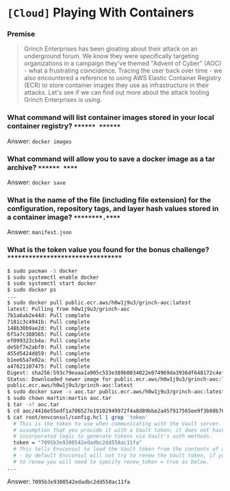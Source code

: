 # `[Cloud]` Playing With Containers

### Premise
>Grinch Enterprises has been gloating about their attack on an underground forum. We know they were specifically targeting organizations in a campaign they've themed "Advent of Cyber" (AOC) - what a frustrating coincidence. Tracing the user back over time - we also encountered a reference to using AWS Elastic Container Registry (ECR) to store container images they use as infrastructure in their attacks. Let's see if we can find out more about the attack tooling Grinch Enterprises is using.


### What command will list container images stored in your local container registry? `****** ******`

Answer: `docker images`

### What command will allow you to save a docker image as a tar archive? `****** ****`

Answer: `docker save`

### What is the name of the file (including file extension) for the configuration, repository tags, and layer hash values stored in a container image? `********.****`

Answer: `manifest.json`

### What is the token value you found for the bonus challenge? `********************************`

```sh
$ sudo pacman -S docker
$ sudo systemctl enable docker
$ sudo systemctl start docker
$ sudo docker ps
...
$ sudo docker pull public.ecr.aws/h0w1j9u3/grinch-aoc:latest
latest: Pulling from h0w1j9u3/grinch-aoc
7b1a6ab2e44d: Pull complete 
7181c3c4941b: Pull complete 
148b30b9ae2d: Pull complete 
6f5a7c388565: Pull complete 
ef099323cb4a: Pull complete 
de5bf7e2abf0: Pull complete 
455d5424d859: Pull complete 
b1ee65a7e02a: Pull complete 
a47021107475: Pull complete 
Digest: sha256:593c79eaaa1a905c533e389b0034022e074969da3936df648172c4efc8d421d8
Status: Downloaded newer image for public.ecr.aws/h0w1j9u3/grinch-aoc:latest
public.ecr.aws/h0w1j9u3/grinch-aoc:latest
$ sudo docker save -o aoc.tar public.ecr.aws/h0w1j9u3/grinch-aoc:latest
$ sudo chown martin:martin aoc.tar
$ tar -xf aoc.tar
$ cd aoc/4416e55edf1a706527e19102949972f4a8d89bbe2a45f917565ee9f3b08b7682/
$ cat root/envconsul/config.hcl | grep 'token'
  # This is the token to use when communicating with the Vault server.
  # assumption that you provide it with a Vault token; it does not have the
  # incorporated logic to generate tokens via Vault's auth methods.
  token = "7095b3e9300542edadbc2dd558ac11fa"
  # This tells Envconsul to load the Vault token from the contents of a file.
  # - by default Envconsul will not try to renew the Vault token, if you want it
  # to renew you will need to specify renew_token = true as below.
...
```

Answer: `7095b3e9300542edadbc2dd558ac11fa`
